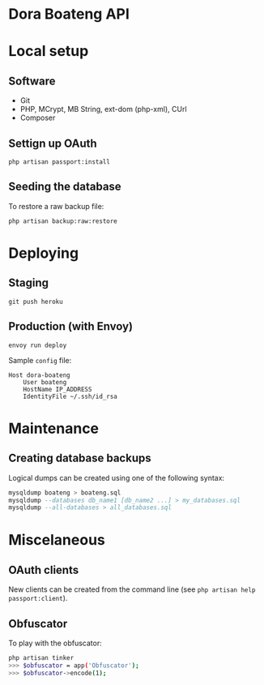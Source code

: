 # Dora Boateng API

# Local setup

## Software

- Git
- PHP, MCrypt, MB String, ext-dom (php-xml), CUrl
- Composer

## Settign up OAuth

`php artisan passport:install`

## Seeding the database

To restore a raw backup file:

    php artisan backup:raw:restore

# Deploying

## Staging

`git push heroku`

## Production (with Envoy)

`envoy run deploy`

Sample `config` file:
```
Host dora-boateng
    User boateng
    HostName IP_ADDRESS
    IdentityFile ~/.ssh/id_rsa
```

# Maintenance

## Creating database backups

Logical dumps can be created using one of the following syntax:
```sql
mysqldump boateng > boateng.sql
mysqldump --databases db_name1 [db_name2 ...] > my_databases.sql
mysqldump --all-databases > all_databases.sql
```

# Miscelaneous

## OAuth clients

New clients can be created from the command line (see `php artisan help passport:client`).

## Obfuscator

To play with the obfuscator:
```bash
php artisan tinker
>>> $obfuscator = app('Obfuscator');
>>> $obfuscator->encode(1);
```

